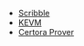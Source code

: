 - [Scribble](https://consensys.net/diligence/scribble/)
- [KEVM](https://github.com/kframework/evm-semantics)
- [Certora Prover](https://certora.atlassian.net/wiki/spaces/CPD/pages)
